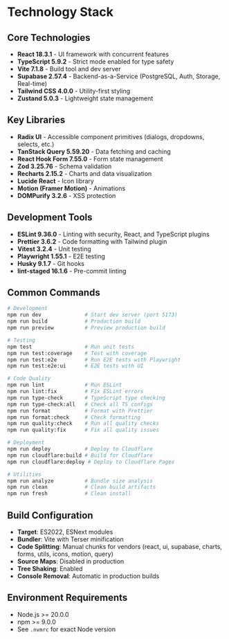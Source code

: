 # Technology Stack

## Core Technologies

- **React 18.3.1** - UI framework with concurrent features
- **TypeScript 5.9.2** - Strict mode enabled for type safety
- **Vite 7.1.8** - Build tool and dev server
- **Supabase 2.57.4** - Backend-as-a-Service (PostgreSQL, Auth, Storage,
  Real-time)
- **Tailwind CSS 4.0.0** - Utility-first styling
- **Zustand 5.0.3** - Lightweight state management

## Key Libraries

- **Radix UI** - Accessible component primitives (dialogs, dropdowns, selects,
  etc.)
- **TanStack Query 5.59.20** - Data fetching and caching
- **React Hook Form 7.55.0** - Form state management
- **Zod 3.25.76** - Schema validation
- **Recharts 2.15.2** - Charts and data visualization
- **Lucide React** - Icon library
- **Motion (Framer Motion)** - Animations
- **DOMPurify 3.2.6** - XSS protection

## Development Tools

- **ESLint 9.36.0** - Linting with security, React, and TypeScript plugins
- **Prettier 3.6.2** - Code formatting with Tailwind plugin
- **Vitest 3.2.4** - Unit testing
- **Playwright 1.55.1** - E2E testing
- **Husky 9.1.7** - Git hooks
- **lint-staged 16.1.6** - Pre-commit linting

## Common Commands

```bash
# Development
npm run dev              # Start dev server (port 5173)
npm run build            # Production build
npm run preview          # Preview production build

# Testing
npm test                 # Run unit tests
npm run test:coverage    # Test with coverage
npm run test:e2e         # Run E2E tests with Playwright
npm run test:e2e:ui      # E2E tests with UI

# Code Quality
npm run lint             # Run ESLint
npm run lint:fix         # Fix ESLint errors
npm run type-check       # TypeScript type checking
npm run type-check:all   # Check all TS configs
npm run format           # Format with Prettier
npm run format:check     # Check formatting
npm run quality:check    # Run all quality checks
npm run quality:fix      # Fix all quality issues

# Deployment
npm run deploy           # Deploy to Cloudflare
npm run cloudflare:build # Build for Cloudflare
npm run cloudflare:deploy # Deploy to Cloudflare Pages

# Utilities
npm run analyze          # Bundle size analysis
npm run clean            # Clean build artifacts
npm run fresh            # Clean install
```

## Build Configuration

- **Target**: ES2022, ESNext modules
- **Bundler**: Vite with Terser minification
- **Code Splitting**: Manual chunks for vendors (react, ui, supabase, charts,
  forms, utils, icons, motion, query)
- **Source Maps**: Disabled in production
- **Tree Shaking**: Enabled
- **Console Removal**: Automatic in production builds

## Environment Requirements

- Node.js >= 20.0.0
- npm >= 9.0.0
- See `.nvmrc` for exact Node version
